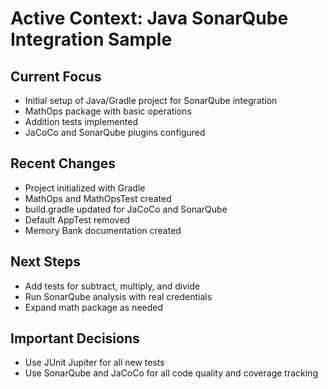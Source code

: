 # Active Context: Java SonarQube Integration Sample

## Current Focus
- Initial setup of Java/Gradle project for SonarQube integration
- MathOps package with basic operations
- Addition tests implemented
- JaCoCo and SonarQube plugins configured

## Recent Changes
- Project initialized with Gradle
- MathOps and MathOpsTest created
- build.gradle updated for JaCoCo and SonarQube
- Default AppTest removed
- Memory Bank documentation created

## Next Steps
- Add tests for subtract, multiply, and divide
- Run SonarQube analysis with real credentials
- Expand math package as needed

## Important Decisions
- Use JUnit Jupiter for all new tests
- Use SonarQube and JaCoCo for all code quality and coverage tracking